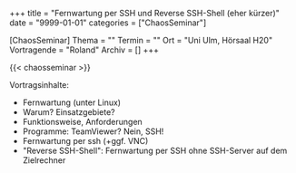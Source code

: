 +++
title = "Fernwartung per SSH und Reverse SSH-Shell (eher kürzer)"
date = "9999-01-01"
categories = ["ChaosSeminar"]

[ChaosSeminar]
Thema = ""
Termin = ""
Ort = "Uni Ulm, Hörsaal H20"
Vortragende = "Roland"
Archiv = []
+++

{{< chaosseminar >}}

Vortragsinhalte:

- Fernwartung (unter Linux)
- Warum? Einsatzgebiete?
- Funktionsweise, Anforderungen
- Programme: TeamViewer? Nein, SSH!
- Fernwartung per ssh (+ggf. VNC)
- "Reverse SSH-Shell": Fernwartung per SSH ohne SSH-Server auf dem Zielrechner
